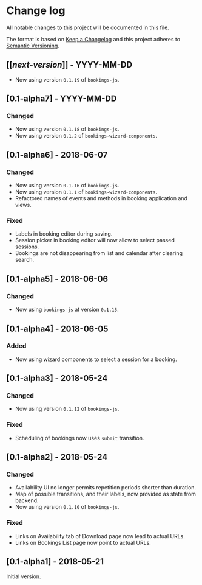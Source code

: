 # Change log
All notable changes to this project will be documented in this file.

The format is based on [Keep a Changelog](http://keepachangelog.com/)
and this project adheres to [Semantic Versioning](http://semver.org/).

## [[*next-version*]] - YYYY-MM-DD
- Now using version `0.1.19` of `bookings-js`.

## [0.1-alpha7] - YYYY-MM-DD
### Changed
- Now using version `0.1.18` of `bookings-js`.
- Now using version `0.1.2` of `bookings-wizard-components`.

## [0.1-alpha6] - 2018-06-07
### Changed
- Now using version `0.1.16` of `bookings-js`.
- Now using version `0.1.1` of `bookings-wizard-components`.
- Refactored names of events and methods in booking application and views.

### Fixed
- Labels in booking editor during saving.
- Session picker in booking editor will now allow to select passed sessions.
- Bookings are not disappearing from list and calendar after clearing search.

## [0.1-alpha5] - 2018-06-06
### Changed
- Now using `bookings-js` at version `0.1.15`.

## [0.1-alpha4] - 2018-06-05
### Added
- Now using wizard components to select a session for a booking.

## [0.1-alpha3] - 2018-05-24
### Changed
- Now using version `0.1.12` of `bookings-js`.

### Fixed
- Scheduling of bookings now uses `submit` transition.

## [0.1-alpha2] - 2018-05-24
### Changed
- Availability UI no longer permits repetition periods shorter than duration.
- Map of possible transitions, and their labels, now provided as state from backend.
- Now using version `0.1.10` of `bookings-js`.

### Fixed
- Links on Availability tab of Download page now lead to actual URLs.
- Links on Bookings List page now point to actual URLs.

## [0.1-alpha1] - 2018-05-21
Initial version.
